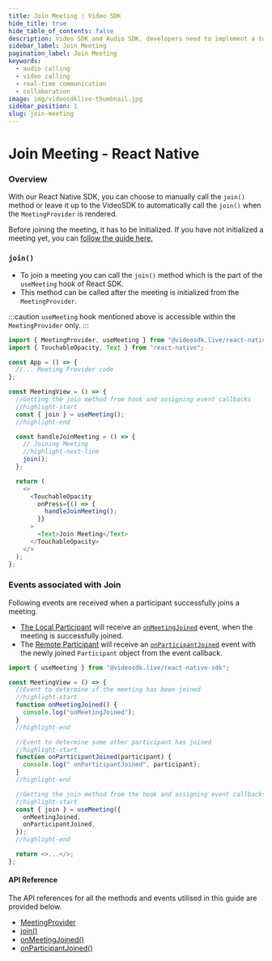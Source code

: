 ```yaml
---
title: Join Meeting | Video SDK
hide_title: true
hide_table_of_contents: false
description: Video SDK and Audio SDK, developers need to implement a token server. This requires efforts on both the front-end and backend.
sidebar_label: Join Meeting
pagination_label: Join Meeting
keywords:
  - audio calling
  - video calling
  - real-time communication
  - collaboration
image: img/videosdklive-thumbnail.jpg
sidebar_position: 1
slug: join-meeting
---
```


# Join Meeting - React Native

### Overview

With our React Native SDK, you can choose to manually call the `join()` method or leave it up to the VideoSDK to automatically call the `join()` when the `MeetingProvider` is rendered.

Before joining the meeting, it has to be initialized. If you have not initialized a meeting yet, you can [follow the guide here.](./initialise-meeting)

### `join()`

- To join a meeting you can call the `join()` method which is the part of the `useMeeting` hook of React SDK.
- This method can be called after the meeting is initialized from the `MeetingProvider`.

:::caution
`useMeeting` hook mentioned above is accessible within the `MeetingProvider` only.
:::

```js
import { MeetingProvider, useMeeting } from "@videosdk.live/react-native-sdk";
import { TouchableOpacity, Text } from "react-native";

const App = () => {
  //... Meeting Provider code
};

const MeetingView = () => {
  //Getting the join method from hook and assigning event callbacks
  //highlight-start
  const { join } = useMeeting();
  //highlight-end

  const handleJoinMeeting = () => {
    // Joining Meeting
    //highlight-next-line
    join();
  };

  return (
    <>
      <TouchableOpacity
        onPress={() => {
          handleJoinMeeting();
        }}
      >
        <Text>Join Meeting</Text>
      </TouchableOpacity>
    </>
  );
};
```

### Events associated with Join

Following events are received when a participant successfully joins a meeting.

- [The Local Participant](../concept-and-architecture#2-participant) will receive an [`onMeetingJoined`](/react-native/api/sdk-reference/use-meeting/events#onmeetingjoined) event, when the meeting is successfully joined.
- The [Remote Participant](../concept-and-architecture#2-participant) will receive an [`onParticipantJoined`](/react-native/api/sdk-reference/use-meeting/events#onparticipantjoined) event with the newly joined `Participant` object from the event callback.

```js
import { useMeeting } from "@videosdk.live/react-native-sdk";

const MeetingView = () => {
  //Event to determine if the meeting has been joined
  //highlight-start
  function onMeetingJoined() {
    console.log("onMeetingJoined");
  }
  //highlight-end

  //Event to determine some other participant has joined
  //highlight-start
  function onParticipantJoined(participant) {
    console.log(" onParticipantJoined", participant);
  }
  //highlight-end

  //Getting the join method from the hook and assigning event callbacks
  //highlight-start
  const { join } = useMeeting({
    onMeetingJoined,
    onParticipantJoined,
  });
  //highlight-end

  return <>...</>;
};
```

#### API Reference

The API references for all the methods and events utilised in this guide are provided below.

- [MeetingProvider](/react-native/api/sdk-reference/meeting-provider)
- [join()](/react-native/api/sdk-reference/use-meeting/methods#join)
- [onMeetingJoined()](/react-native/api/sdk-reference/use-meeting/events#onmeetingjoined)
- [onParticipantJoined()](/react-native/api/sdk-reference/use-meeting/events#onparticipantjoined)
